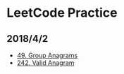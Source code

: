 # LeetCode Practice

## 2018/4/2 
* [49. Group Anagrams](https://github.com/tclu82/LeetCode/blob/master/Apr2/GroupAnagrams49.java)
* [242. Valid Anagram](https://github.com/tclu82/LeetCode/blob/master/Apr2/ValidAnagram242.java)